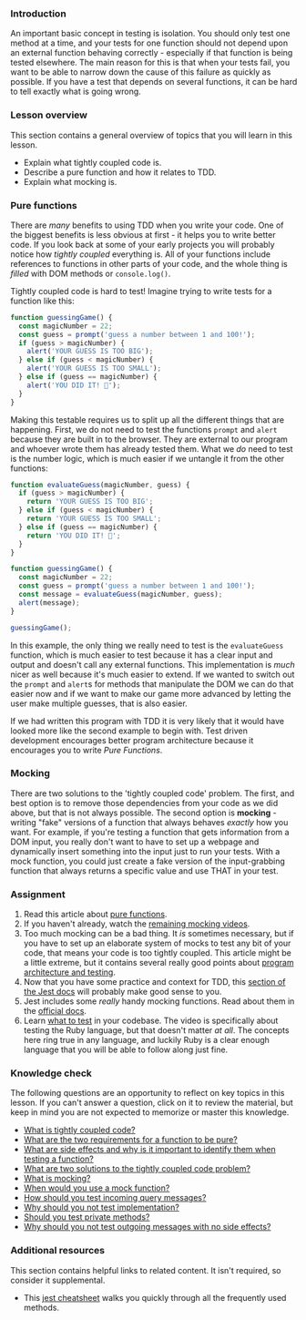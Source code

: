 ### Introduction

An important basic concept in testing is isolation.  You should only test one method at a time, and your tests for one function should not depend upon an external function behaving correctly - especially if that function is being tested elsewhere.  The main reason for this is that when your tests fail, you want to be able to narrow down the cause of this failure as quickly as possible.  If you have a test that depends on several functions, it can be hard to tell exactly what is going wrong.

### Lesson overview

This section contains a general overview of topics that you will learn in this lesson.

- Explain what tightly coupled code is.
- Describe a pure function and how it relates to TDD.
- Explain what mocking is.
  
### Pure functions

There are *many* benefits to using TDD when you write your code. One of the biggest benefits is less obvious at first - it helps you to write better code.  If you look back at some of your early projects you will probably notice how *tightly coupled* everything is.  <span id='tightly-coupled-code'>All of your functions include references to functions in other parts of your code, and the whole thing is *filled* with DOM methods or `console.log()`</span>.  

Tightly coupled code is hard to test! Imagine trying to write tests for a function like this:

```javascript
function guessingGame() {
  const magicNumber = 22;
  const guess = prompt('guess a number between 1 and 100!');
  if (guess > magicNumber) {
    alert('YOUR GUESS IS TOO BIG');
  } else if (guess < magicNumber) {
    alert('YOUR GUESS IS TOO SMALL');
  } else if (guess == magicNumber) {
    alert('YOU DID IT! 🎉');
  }
}
```

Making this testable requires us to split up all the different things that are happening.  First, we do not need to test the functions `prompt` and `alert` because they are built in to the browser.  They are external to our program and whoever wrote them has already tested them.  What we *do* need to test is the number logic, which is much easier if we untangle it from the other functions:

```javascript
function evaluateGuess(magicNumber, guess) {
  if (guess > magicNumber) {
    return 'YOUR GUESS IS TOO BIG';
  } else if (guess < magicNumber) {
    return 'YOUR GUESS IS TOO SMALL';
  } else if (guess == magicNumber) {
    return 'YOU DID IT! 🎉';
  }
}

function guessingGame() {
  const magicNumber = 22;
  const guess = prompt('guess a number between 1 and 100!');
  const message = evaluateGuess(magicNumber, guess);
  alert(message);
}

guessingGame();
```

In this example, the only thing we really need to test is the `evaluateGuess` function, which is much easier to test because it has a clear input and output and doesn't call any external functions. This implementation is _much_ nicer as well because it's much easier to extend.  If we wanted to switch out the `prompt` and `alert`s for methods that manipulate the DOM we can do that easier now and if we want to make our game more advanced by letting the user make multiple guesses, that is also easier.

If we had written this program with TDD it is very likely that it would have looked more like the second example to begin with.  Test driven development encourages better program architecture because it encourages you to write _Pure Functions_.

### Mocking

<span id='two-solutions'>There are two solutions to the 'tightly coupled code' problem.  The first, and best option is to remove those dependencies from your code as we did above, but that is not always possible.  The second option is __mocking__ - writing "fake" versions of a function that always behaves _exactly_ how you want</span>.  <span id='mock-function-example'>For example, if you're testing a function that gets information from a DOM input, you really don't want to have to set up a webpage and dynamically insert something into the input just to run your tests.  With a mock function, you could just create a fake version of the input-grabbing function that always returns a specific value and use THAT in your test</span>.

### Assignment 

<div class="lesson-content__panel" markdown="1">

1. Read this article about [pure functions](https://medium.com/@jamesjefferyuk/javascript-what-are-pure-functions-4d4d5392d49c).
1. If you haven't already, watch the [remaining mocking videos](https://www.youtube.com/watch?v=3PjdxjWK0F0).
1. Too much mocking can be a bad thing.  It *is* sometimes necessary, but if you have to set up an elaborate system of mocks to test any bit of your code, that means your code is too tightly coupled.  This article might be a little extreme, but it contains several really good points about [program architecture and testing](https://medium.com/javascript-scene/mocking-is-a-code-smell-944a70c90a6a).
1. Now that you have some practice and context for TDD, this [section of the Jest docs](https://jestjs.io/docs/setup-teardown) will probably make good sense to you.
1. Jest includes some *really* handy mocking functions.  Read about them in the [official docs](https://jestjs.io/docs/mock-functions).
1. Learn [what to test](https://www.youtube.com/watch?v=URSWYvyc42M) in your codebase.  The video is specifically about testing the Ruby language, but that doesn't matter *at all*.  The concepts here ring true in any language, and luckily Ruby is a clear enough language that you will be able to follow along just fine.

</div>

### Knowledge check

The following questions are an opportunity to reflect on key topics in this lesson. If you can't answer a question, click on it to review the material, but keep in mind you are not expected to memorize or master this knowledge.

- [What is tightly coupled code?](#tightly-coupled-code)
- [What are the two requirements for a function to be pure?](https://medium.com/@jamesjefferyuk/javascript-what-are-pure-functions-4d4d5392d49c)
- [What are side effects and why is it important to identify them when testing a function?](https://medium.com/@jamesjefferyuk/javascript-what-are-pure-functions-4d4d5392d49c)
- [What are two solutions to the tightly coupled code problem?](#two-solutions)
- [What is mocking?](#two-solutions)
- [When would you use a mock function?](#mock-function-example)
- [How should you test incoming query messages?](https://youtu.be/URSWYvyc42M?t=699)
- [Why should you not test implementation?](https://youtu.be/URSWYvyc42M?t=792)
- [Should you test private methods?](https://youtu.be/URSWYvyc42M?t=1102)
- [Why should you not test outgoing messages with no side effects?](https://youtu.be/URSWYvyc42M?t=1370)

### Additional resources

This section contains helpful links to related content. It isn't required, so consider it supplemental.

- This [jest cheatsheet](https://github.com/sapegin/jest-cheat-sheet) walks you quickly through all the frequently used methods.

